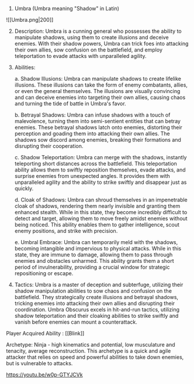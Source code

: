 1.  Umbra  (Umbra meaning "Shadow" in Latin)

![[Umbra.png|200]]

    
2.  Description: Umbra is a cunning general who possesses the ability to manipulate shadows, using them to create illusions and deceive enemies. With their shadow powers, Umbra can trick foes into attacking their own allies, sow confusion on the battlefield, and employ teleportation to evade attacks with unparalleled agility.
    
3.  Abilities:
    
    a. Shadow Illusions: Umbra can manipulate shadows to create lifelike illusions. These illusions can take the form of enemy combatants, allies, or even the general themselves. The illusions are visually convincing and can deceive enemies into targeting their own allies, causing chaos and turning the tide of battle in Umbra's favor.
    
    b. Betrayal Shadows: Umbra can infuse shadows with a touch of malevolence, turning them into semi-sentient entities that can betray enemies. These betrayal shadows latch onto enemies, distorting their perception and goading them into attacking their own allies. The shadows sow discord among enemies, breaking their formations and disrupting their cooperation.
    
    c. Shadow Teleportation: Umbra can merge with the shadows, instantly teleporting short distances across the battlefield. This teleportation ability allows them to swiftly reposition themselves, evade attacks, and surprise enemies from unexpected angles. It provides them with unparalleled agility and the ability to strike swiftly and disappear just as quickly.
    
    d. Cloak of Shadows: Umbra can shroud themselves in an impenetrable cloak of shadows, rendering them nearly invisible and granting them enhanced stealth. While in this state, they become incredibly difficult to detect and target, allowing them to move freely amidst enemies without being noticed. This ability enables them to gather intelligence, scout enemy positions, and strike with precision.
    
    e. Umbral Embrace: Umbra can temporarily meld with the shadows, becoming intangible and impervious to physical attacks. While in this state, they are immune to damage, allowing them to pass through enemies and obstacles unharmed. This ability grants them a short period of invulnerability, providing a crucial window for strategic repositioning or escape.
    
4.  Tactics: Umbra is a master of deception and subterfuge, utilizing their shadow manipulation abilities to sow chaos and confusion on the battlefield. They strategically create illusions and betrayal shadows, tricking enemies into attacking their own allies and disrupting their coordination. Umbra Obscurus excels in hit-and-run tactics, utilizing shadow teleportation and their cloaking abilities to strike swiftly and vanish before enemies can mount a counterattack.

Player Acquired Ability : [[Blink]]

Archetype:  Ninja - high kinematics and potential, low musculature and tenacity, average reconstruction. This archetype is a quick and agile attacker that relies on speed and powerful abilities to take down enemies, but is vulnerable to attacks. 

https://youtu.be/w0p-GTYJCVk 